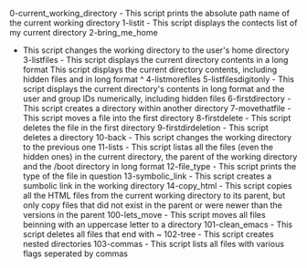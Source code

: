 0-current_working_directory - This script prints the absolute path name of the current working directory
1-listit - This script displays the contects list of my current directory
2-bring_me_home
- This script changes the working directory to the user's home directory
3-listfiles - This script displays the current directory contents in a long format
This script displays the current directory contents, including hidden files and in long format
^ 4-listmorefiles
5-listfilesdigitonly - This script displays the current directory's contents in long format and the user and group IDs numerically, including hidden files
6-firstdirectory - This script creates a directory within another directory
7-movethatfile - This script moves a file into the first directory
8-firstdelete - This script deletes the file in the first directory
9-firstdirdeletion - This script deletes a directory
10-back - This script changes the working directory to the previous one
11-lists - This script listas all the files (even the hidden ones) in the current directory, the parent of the working directory and the /boot directory in long format
12-file_type - This script prints the type of the file in question
13-symbolic_link - This script creates a sumbolic link in the working directory
14-copy_html - This script copies all the HTML files from the current working directory to its parent, but only copy files that did not exist in the parent or were newer than the versions in the parent
100-lets_move - This script moves all files beinning with an uppercase letter to a directory
101-clean_emacs - This script deletes all files that end with ~
102-tree - This script creates nested directories
103-commas - This script lists all files with various flags seperated by commas
